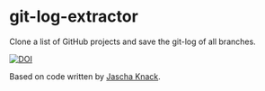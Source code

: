 # git-log-extractor

Clone a list of GitHub projects and save the git-log of all branches.

[![DOI](https://zenodo.org/badge/94237028.svg)](https://zenodo.org/badge/latestdoi/94237028)

Based on code written by [Jascha Knack](https://github.com/jaschaknack/fst_ws1617_exercises/tree/master/exercise_04).
